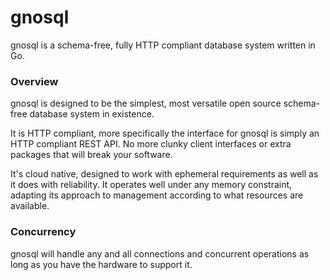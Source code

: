 # gnosql

gnosql is a schema-free, fully HTTP compliant database system written in Go.

### Overview

gnosql is designed to be the simplest, most versatile open source
schema-free database system in existence.

It is HTTP compliant, more specifically the interface for gnosql is simply
an HTTP compliant REST API. No more clunky client interfaces or extra
packages that will break your software.

It's cloud native, designed to work with ephemeral requirements
as well as it does with reliability. It operates well under any memory
constraint, adapting its approach to management according to what resources are
available.

### Concurrency

gnosql will handle any and all connections and concurrent operations as long as
you have the hardware to support it.
